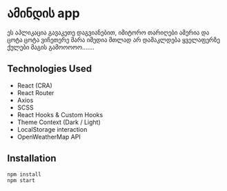 # ამინდის app

ეს აპლიკაცია გავაკეთე დაგვიანებით, იმიტორო თარიღები ამერია და ცოტა ცოტა ვიჩეთერე მარა იმედია მთლად არ დამაკლდება ყველაფერზე ქულები მაგის გამოოოოო.......

## Technologies Used

- React (CRA)
- React Router
- Axios
- SCSS
- React Hooks & Custom Hooks
- Theme Context (Dark / Light)
- LocalStorage interaction
- OpenWeatherMap API

## Installation

```bash
npm install
npm start
```

